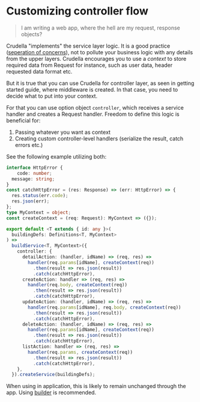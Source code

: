 # Customizing controller flow

> I am writing a web app, where the hell are my request, response objects?

Crudella "implements" the service layer logic.
It is a good practice ([seperation of concerns](https://en.wikipedia.org/wiki/Separation_of_concerns)), not to pollute your business logic with any details from the upper layers.
Crudella encourages you to use a _context_ to store required data from Request for instance, such as user data, header requested data format etc.

But it is true that you can use Crudella for controller layer, as seen in getting started guide, where middleware is created.
In that case, you need to decide what to put into your context.

For that you can use option object `controller`, which receives a service handler and creates a Request handler.
Freedom to define this logic is beneficial for:

1. Passing whatever you want as context
2. Creating custom controller-level handlers (serialize the result, catch errors etc.)


See the following example utilizing both:

```typescript
interface HttpError {
    code: number;
  message: string;
}
const catchHttpError = (res: Response) => (err: HttpError) => {
  res.status(err.code);
  res.json(err);
};
type MyContext = object;
const createContext = (req: Request): MyContext => ({});

export default <T extends { id: any }>(
  buildingDefs: Definitions<T, MyContext>
) =>
  buildService<T, MyContext>({
    controller: {
      detailAction: (handler, idName) => (req, res) =>
        handler(req.params[idName], createContext(req))
          .then(result => res.json(result))
          .catch(catchHttpError),
      createAction: handler => (req, res) =>
        handler(req.body, createContext(req))
          .then(result => res.json(result))
          .catch(catchHttpError),
      updateAction: (handler, idName) => (req, res) =>
        handler(req.params[idName], req.body, createContext(req))
          .then(result => res.json(result))
          .catch(catchHttpError),
      deleteAction: (handler, idName) => (req, res) =>
        handler(req.params[idName], createContext(req))
          .then(result => res.json(result))
          .catch(catchHttpError),
      listAction: handler => (req, res) =>
        handler(req.params, createContext(req))
          .then(result => res.json(result))
          .catch(catchHttpError),
    },
  }).createService(buildingDefs);
```

When using in application, this is likely to remain unchanged through the app.
Using [builder](./builder.md) is recommended.